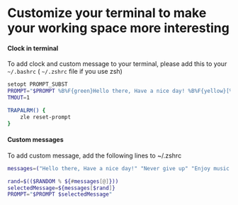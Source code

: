 # Customize your terminal to make your working space more interesting
#### Clock in terminal
To add clock and custom message to your terminal, please add this to your `~/.bashrc` ( `~/.zshrc` file if you use zsh)
```bash
setopt PROMPT_SUBST
PROMPT="$PROMPT %B%F{green}Hello there, Have a nice day! %B%F{yellow}[%D{%L:%M:%S}] %f%b"
TMOUT=1

TRAPALRM() {
    zle reset-prompt
}

```

#### Custom messages
To add custom message, add the following lines to ~/.zshrc
```bash
messages=("Hello there, Have a nice day!" "Never give up" "Enjoy music for a nice day" "Sleep on your passion" "Buy Bitcoin" "Buy TOMO" "How are you today ?" )

rand=$(($RANDOM % ${#messages[@]}))
selectedMessage=${messages[$rand]}
PROMPT="$PROMPT $selectedMessage"
```
